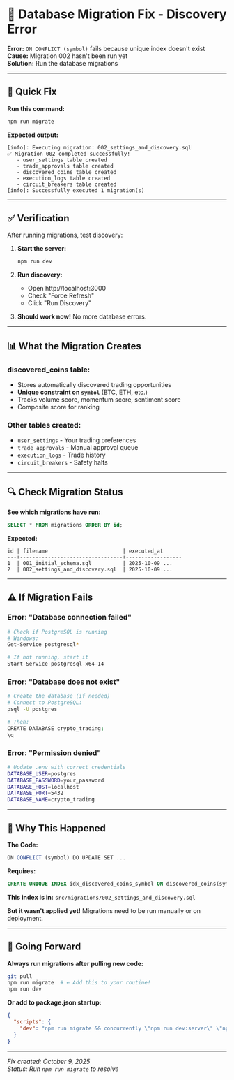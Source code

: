 # 🔧 Database Migration Fix - Discovery Error

**Error:** `ON CONFLICT (symbol)` fails because unique index doesn't exist  
**Cause:** Migration 002 hasn't been run yet  
**Solution:** Run the database migrations

---

## 🚀 Quick Fix

**Run this command:**
```bash
npm run migrate
```

**Expected output:**
```
[info]: Executing migration: 002_settings_and_discovery.sql
✅ Migration 002 completed successfully!
   - user_settings table created
   - trade_approvals table created
   - discovered_coins table created
   - execution_logs table created
   - circuit_breakers table created
[info]: Successfully executed 1 migration(s)
```

---

## ✅ Verification

After running migrations, test discovery:

1. **Start the server:**
   ```bash
   npm run dev
   ```

2. **Run discovery:**
   - Open http://localhost:3000
   - Check "Force Refresh"
   - Click "Run Discovery"

3. **Should work now!** No more database errors.

---

## 📊 What the Migration Creates

### **discovered_coins table:**
- Stores automatically discovered trading opportunities
- **Unique constraint on `symbol`** (BTC, ETH, etc.)
- Tracks volume score, momentum score, sentiment score
- Composite score for ranking

### **Other tables created:**
- `user_settings` - Your trading preferences
- `trade_approvals` - Manual approval queue
- `execution_logs` - Trade history
- `circuit_breakers` - Safety halts

---

## 🔍 Check Migration Status

**See which migrations have run:**
```sql
SELECT * FROM migrations ORDER BY id;
```

**Expected:**
```
id | filename                        | executed_at
---+---------------------------------+------------------
1  | 001_initial_schema.sql          | 2025-10-09 ...
2  | 002_settings_and_discovery.sql  | 2025-10-09 ...
```

---

## ⚠️ If Migration Fails

### **Error: "Database connection failed"**
```bash
# Check if PostgreSQL is running
# Windows:
Get-Service postgresql*

# If not running, start it
Start-Service postgresql-x64-14
```

### **Error: "Database does not exist"**
```bash
# Create the database (if needed)
# Connect to PostgreSQL:
psql -U postgres

# Then:
CREATE DATABASE crypto_trading;
\q
```

### **Error: "Permission denied"**
```bash
# Update .env with correct credentials
DATABASE_USER=postgres
DATABASE_PASSWORD=your_password
DATABASE_HOST=localhost
DATABASE_PORT=5432
DATABASE_NAME=crypto_trading
```

---

## 🎯 Why This Happened

**The Code:**
```typescript
ON CONFLICT (symbol) DO UPDATE SET ...
```

**Requires:**
```sql
CREATE UNIQUE INDEX idx_discovered_coins_symbol ON discovered_coins(symbol);
```

**This index is in:** `src/migrations/002_settings_and_discovery.sql`

**But it wasn't applied yet!** Migrations need to be run manually or on deployment.

---

## 🔄 Going Forward

**Always run migrations after pulling new code:**
```bash
git pull
npm run migrate  # ← Add this to your routine!
npm run dev
```

**Or add to package.json startup:**
```json
{
  "scripts": {
    "dev": "npm run migrate && concurrently \"npm run dev:server\" \"npm run dev:jobs\"",
  }
}
```

---

*Fix created: October 9, 2025*  
*Status: Run `npm run migrate` to resolve*
